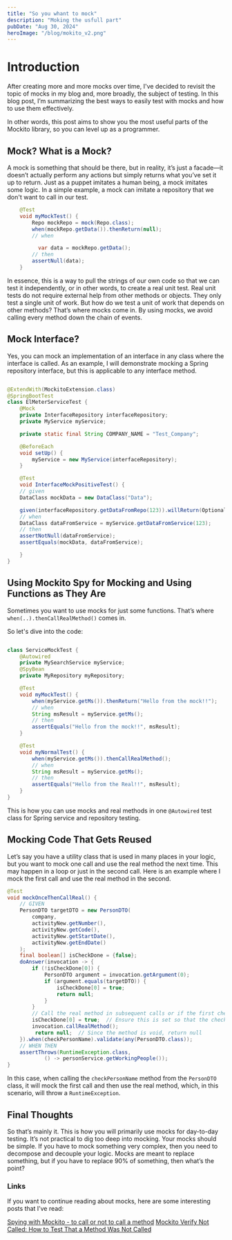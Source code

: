 ```yaml
---
title: "So you whant to mock"
description: "Moking the usfull part"
pubDate: "Aug 30, 2024"
heroImage: "/blog/mokito_v2.png"
---
```


# Introduction

After creating more and more mocks over time, I've decided to revisit the topic of mocks in my blog and, more broadly, the subject of testing. In this blog post, I’m summarizing the best ways to easily test with mocks and how to use them effectively.

In other words, this post aims to show you the most useful parts of the Mockito library, so you can level up as a programmer.

## Mock? What is a Mock?

A mock is something that should be there, but in reality, it’s just a facade—it doesn’t actually perform any actions but simply returns what you’ve set it up to return. Just as a puppet imitates a human being, a mock imitates some logic. In a simple example, a mock can imitate a repository that we don't want to call in our test.

```java
    @Test
    void myMockTest() {
        Repo mockRepo = mock(Repo.class);
        when(mockRepo.getData()).thenReturn(null);
        // when

	      var data = mockRepo.getData();
        // then
        assertNull(data);
    }
```

In essence, this is a way to pull the strings of our own code so that we can test it independently, or in other words, to create a real unit test. Real unit tests do not require external help from other methods or objects. They only test a single unit of work. But how do we test a unit of work that depends on other methods? That’s where mocks come in. By using mocks, we avoid calling every method down the chain of events.

## Mock Interface?

Yes, you can mock an implementation of an interface in any class where the interface is called. As an example, I will demonstrate mocking a Spring repository interface, but this is applicable to any interface method.

```java

@ExtendWith(MockitoExtension.class)
@SpringBootTest
class ElMeterServiceTest {
    @Mock
    private InterfaceRepository interfaceRepository;
    private MyService myService;

    private static final String COMPANY_NAME = "Test_Company";

    @BeforeEach
    void setUp() {
        myService = new MyService(interfaceRepository);
    }

    @Test
    void InterfaceMockPositiveTest() {
	// given
	DataClass mockData = new DataClass("Data");

	given(interfaceRepository.getDataFromRepo(123)).willReturn(Optional.of(mockData));
	// when
	DataClass dataFromService = myService.getDataFromService(123);
	// then
	assertNotNull(dataFromService);
	assertEquals(mockData, dataFromService);

    }
}
```

## Using Mockito Spy for Mocking and Using Functions as They Are

Sometimes you want to use mocks for just some functions. That’s where `when(..).thenCallRealMethod()` comes in.

So let's dive into the code:

```java

class ServiceMockTest {
    @Autowired
    private MySearchService myService;
    @SpyBean
    private MyRepository myRepository;

    @Test
    void myMockTest() {
        when(myService.getMs()).thenReturn("Hello from the mock!!");
        // when
        String msResult = myService.getMs();
        // then
        assertEquals("Hello from the mock!!", msResult);
    }

    @Test
    void myNormalTest() {
        when(myService.getMs()).thenCallRealMethod();
        // when
        String msResult = myService.getMs();
        // then
        assertEquals("Hello from the Real!!", msResult);
    }
}

```

This is how you can use mocks and real methods in one `@Autowired` test class for Spring service and repository testing.

## Mocking Code That Gets Reused

Let’s say you have a utility class that is used in many places in your logic, but you want to mock one call and use the real method the next time. This may happen in a loop or just in the second call. Here is an example where I mock the first call and use the real method in the second.

```java
@Test
void mockOnceThenCallReal() {
    // GIVEN
    PersonDTO targetDTO = new PersonDTO(
        company,
        activityNew.getNumber(),
        activityNew.getCode(),
        activityNew.getStartDate(),
        activityNew.getEndDate()
    );
    final boolean[] isCheckDone = {false};
    doAnswer(invocation -> {
        if (!isCheckDone[0]) {
            PersonDTO argument = invocation.getArgument(0);
            if (argument.equals(targetDTO)) {
                isCheckDone[0] = true;
                return null;
            }
        }
        // Call the real method in subsequent calls or if the first check fails
        isCheckDone[0] = true;  // Ensure this is set so that the check isn't repeated
        invocation.callRealMethod();
         return null;  // Since the method is void, return null
    }).when(checkPersonName).validate(any(PersonDTO.class));
    // WHEN THEN
    assertThrows(RuntimeException.class,
            () -> personService.getWorkingPeople());
}
```

In this case, when calling the `checkPersonName` method from the `PersonDTO` class, it will mock the first call and then use the real method, which, in this scenario, will throw a `RuntimeException`.

## Final Thoughts

So that’s mainly it. This is how you will primarily use mocks for day-to-day testing. It’s not practical to dig too deep into mocking. Your mocks should be simple. If you have to mock something very complex, then you need to decompose and decouple your logic. Mocks are meant to replace something, but if you have to replace 90% of something, then what’s the point?

### Links

If you want to continue reading about mocks, here are some interesting posts that I’ve read:

[Spying with Mockito - to call or not to call a method](https://stevenschwenke.de/spyingWithMockito)
[Mockito Verify Not Called: How to Test That a Method Was Not Called](https://hatchjs.com/mockito-verify-not-called/)
